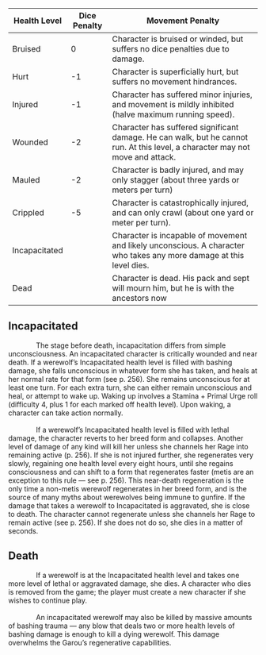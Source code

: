 
| Health Level  | Dice Penalty | Movement Penalty                                                                                                               |
| ------------- | ------------ | ------------------------------------------------------------------------------------------------------------------------------ |
| Bruised       | 0            | Character is bruised or winded, but suffers no dice penalties due to damage.                                                   |
| Hurt          | -1           | Character is superficially hurt, but suffers no movement hindrances.                                                           |
| Injured       | -1           | Character has suffered minor injuries, and movement is mildly inhibited (halve maximum running speed).                         |
| Wounded       | -2           | Character has suffered significant damage. He can walk, but he cannot run. At this level, a character may not move and attack. |
| Mauled        | -2           | Character is badly injured, and may only stagger (about three yards or meters per turn)                                        |
| Crippled      | -5           | Character is catastrophically injured, and can only crawl (about one yard or meter per turn).                                  |
| Incapacitated |              | Character is incapable of movement and likely unconscious. A character who takes any more damage at this level dies.           |
| Dead          |              | Character is dead. His pack and sept will mourn him, but he is with the ancestors now                                          |
## Incapacitated

<div style='text-indent:4em'>
The stage before death, incapacitation differs from simple unconsciousness. An incapacitated character is critically wounded and near death. If a werewolf’s Incapacitated health level is filled with bashing damage, she falls unconscious in whatever form she has taken, and heals at her normal rate for that form (see p. 256). She remains unconscious for at least one turn. For each extra turn, she can either remain unconscious and heal, or attempt to wake up. Waking up involves a Stamina + Primal Urge roll (difficulty 4, plus 1 for each marked off health level). Upon waking, a character can take action normally. 
</div><br>
<div style='text-indent:4em'>
If a werewolf’s Incapacitated health level is filled with lethal damage, the character reverts to her breed form and collapses. Another level of damage of any kind will kill her unless she channels her Rage into remaining active (p. 256). If she is not injured further, she regenerates very slowly, regaining one health level every eight hours, until she regains consciousness and can shift to a form that regenerates faster (metis are an exception to this rule — see p. 256). This near-death regeneration is the only time a non-metis werewolf regenerates in her breed form, and is the source of many myths about werewolves being immune to gunfire. If the damage that takes a werewolf to Incapacitated is aggravated, she is close to death. The character cannot regenerate unless she channels her Rage to remain active (see p. 256). If she does not do so, she dies in a matter of seconds.
</div>

## Death
<div style='text-indent:4em'>
If a werewolf is at the Incapacitated health level and takes one more level of lethal or aggravated damage, she dies. A character who dies is removed from the game; the player must create a new character if she wishes to continue play.
</div><br>

<div style='text-indent:4em'>
An incapacitated werewolf may also be killed by massive amounts of bashing trauma — any blow that deals two or more health levels of bashing damage is enough to kill a dying werewolf. This damage overwhelms the Garou’s regenerative capabilities.
</div>